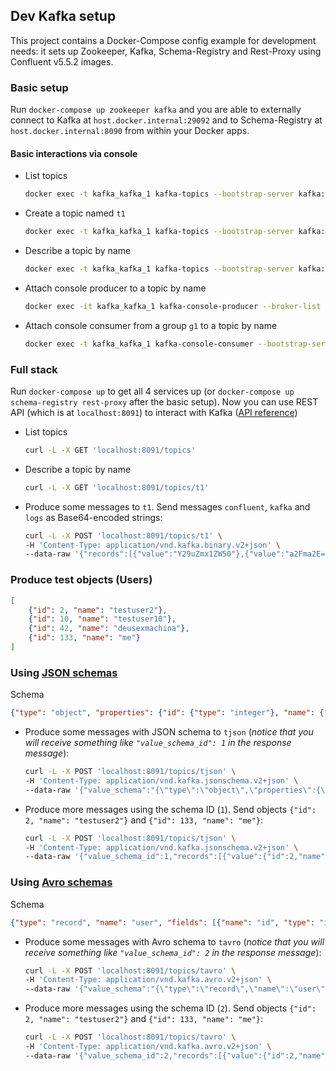 ## Dev Kafka setup

This project contains a Docker-Compose config example for development needs: it sets up Zookeeper, Kafka,
Schema-Registry and Rest-Proxy using Confluent v5.5.2 images.

### Basic setup

Run `docker-compose up zookeeper kafka` and you are able to externally connect to Kafka at `host.docker.internal:29092`
and to Schema-Registry at `host.docker.internal:8090` from within your Docker apps.

#### Basic interactions via console

- List topics
    ```bash
    docker exec -t kafka_kafka_1 kafka-topics --bootstrap-server kafka:9092 --list
    ```
- Create a topic named `t1`
    ```bash
    docker exec -t kafka_kafka_1 kafka-topics --bootstrap-server kafka:9092 --create --topic t1 --partitions 1 --replication-factor 1
    ```
- Describe a topic by name
    ```bash
    docker exec -t kafka_kafka_1 kafka-topics --bootstrap-server kafka:9092 --describe --topic t1
    ```
- Attach console producer to a topic by name
    ```bash
    docker exec -it kafka_kafka_1 kafka-console-producer --broker-list kafka:9092 --topic t1
    ```
- Attach console consumer from a group `g1` to a topic by name
    ```bash
    docker exec -t kafka_kafka_1 kafka-console-consumer --bootstrap-server kafka:9092 --group g1 --topic t1
    ```

### Full stack

Run `docker-compose up` to get all 4 services up (or `docker-compose up schema-registry rest-proxy` after the basic setup).
Now you can use REST API (which is at `localhost:8091`) to interact with Kafka
([API reference](https://docs.confluent.io/5.5.2/kafka-rest/api.html))

- List topics
    ```bash
    curl -L -X GET 'localhost:8091/topics'
    ```
- Describe a topic by name
    ```bash
    curl -L -X GET 'localhost:8091/topics/t1'
    ```
- Produce some messages to `t1`. Send messages `confluent`, `kafka` and `logs` as Base64-encoded strings:
    ```bash
    curl -L -X POST 'localhost:8091/topics/t1' \
    -H 'Content-Type: application/vnd.kafka.binary.v2+json' \
    --data-raw '{"records":[{"value":"Y29uZmx1ZW50"},{"value":"a2Fma2E="},{"value":"bG9ncw=="}]}'
    ```

### Produce test objects (Users)

```json
[
    {"id": 2, "name": "testuser2"},
    {"id": 10, "name": "testuser10"},
    {"id": 42, "name": "deusexmachina"},
    {"id": 133, "name": "me"}
]
```

### Using [JSON schemas](https://json-schema.org/)

Schema
```json
{"type": "object", "properties": {"id": {"type": "integer"}, "name": {"type": "string"}}}
```

- Produce some messages with JSON schema to `tjson` (*notice that you will receive something like `"value_schema_id": 1` in the response message*):
    ```bash
    curl -L -X POST 'localhost:8091/topics/tjson' \
    -H 'Content-Type: application/vnd.kafka.jsonschema.v2+json' \
    --data-raw '{"value_schema":"{\"type\":\"object\",\"properties\":{\"id\":{\"type\":\"integer\"},\"name\":{\"type\":\"string\"}}}","records":[{"value":{"id":10,"name":"testuser10"}},{"value":{"id":42,"name":"deusexmachina"}}]}'
    ```
- Produce more messages using the schema ID (`1`). Send objects `{"id": 2, "name": "testuser2"}` and `{"id": 133, "name": "me"}`:
    ```bash
    curl -L -X POST 'localhost:8091/topics/tjson' \
    -H 'Content-Type: application/vnd.kafka.jsonschema.v2+json' \
    --data-raw '{"value_schema_id":1,"records":[{"value":{"id":2,"name":"testuser2"}},{"value":{"id":133,"name":"me"}}]}'
    ```

### Using [Avro schemas](https://avro.apache.org/)

Schema
```json
{"type": "record", "name": "user", "fields": [{"name": "id", "type": "int"}, {"name": "name", "type": "string"}]}
```

- Produce some messages with Avro schema to `tavro` (*notice that you will receive something like `"value_schema_id": 2` in the response message*):
    ```bash
    curl -L -X POST 'localhost:8091/topics/tavro' \
    -H 'Content-Type: application/vnd.kafka.avro.v2+json' \
    --data-raw '{"value_schema":"{\"type\":\"record\",\"name\":\"user\",\"fields\":[{\"name\":\"id\",\"type\":\"int\"},{\"name\":\"name\",\"type\":\"string\"}]}","records":[{"value":{"id":10,"name":"testuser10"}},{"value":{"id":42,"name":"deusexmachina"}}]}'
    ```
- Produce more messages using the schema ID (`2`). Send objects `{"id": 2, "name": "testuser2"}` and `{"id": 133, "name": "me"}`:
    ```bash
    curl -L -X POST 'localhost:8091/topics/tavro' \
    -H 'Content-Type: application/vnd.kafka.avro.v2+json' \
    --data-raw '{"value_schema_id":2,"records":[{"value":{"id":2,"name":"testuser2"}},{"value":{"id":133,"name":"me"}}]}'
    ```
